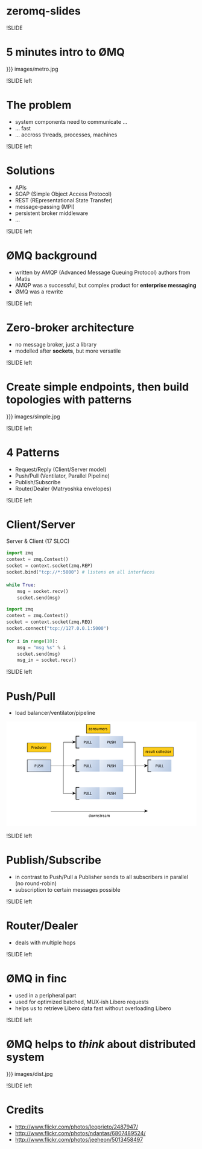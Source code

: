 # zeromq-slides

!SLIDE

# 5 minutes intro to ØMQ

}}} images/metro.jpg


!SLIDE left

# The problem

* system components need to communicate ...
* ... fast
* ... accross threads, processes, machines

!SLIDE left

# Solutions

* APIs
* SOAP (Simple Object Access Protocol)
* REST (REpresentational State Transfer)
* message-passing (MPI)
* persistent broker middleware
* ...

!SLIDE left

# ØMQ background

* written by AMQP (Advanced Message Queuing Protocol) authors from iMatis
* AMQP was a successful, but complex product for **enterprise messaging**
* ØMQ was a rewrite

!SLIDE left

# Zero-broker architecture

* no message broker, just a library
* modelled after **sockets**, but more versatile

!SLIDE left
 
# Create **simple endpoints**, then build topologies with **patterns**

}}} images/simple.jpg

!SLIDE left

# 4 Patterns

* Request/Reply (Client/Server model)
* Push/Pull (Ventilator, Parallel Pipeline)
* Publish/Subscribe 
* Router/Dealer (Matryoshka envelopes)

!SLIDE left

# Client/Server

Server & Client (17 SLOC)

``` python
import zmq
context = zmq.Context()
socket = context.socket(zmq.REP)
socket.bind("tcp://*:5000") # listens on all interfaces
 
while True:
    msg = socket.recv()
    socket.send(msg)
```

``` python
import zmq
context = zmq.Context()
socket = context.socket(zmq.REQ)
socket.connect("tcp://127.0.0.1:5000")
 
for i in range(10):
    msg = "msg %s" % i
    socket.send(msg)
    msg_in = socket.recv()
```


!SLIDE left

# Push/Pull

* load balancer/ventilator/pipeline

![images/pushpull.png](images/pushpull.png)


!SLIDE left

# Publish/Subscribe

* in contrast to Push/Pull a Publisher sends to all subscribers in parallel (no round-robin)
* subscription to certain messages possible

!SLIDE left

# Router/Dealer

* deals with multiple hops


!SLIDE left

# ØMQ in finc

* used in a peripheral part
* used for optimized batched, MUX-ish Libero requests
* helps us to retrieve Libero data fast without overloading Libero

!SLIDE left

# ØMQ helps to *think* about distributed system

}}} images/dist.jpg

!SLIDE left

# Credits

* http://www.flickr.com/photos/leoprieto/2487947/
* http://www.flickr.com/photos/ndantas/6807489524/
* http://www.flickr.com/photos/jeeheon/5013458497
